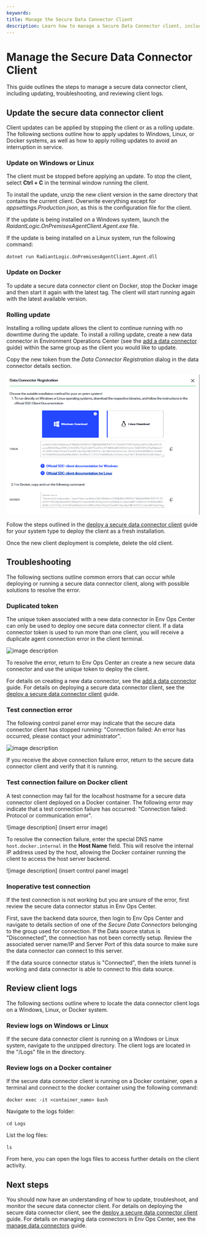 ```yaml
---
keywords:
title: Manage the Secure Data Connector Client
description: Learn how to manage a Secure Data Connector client, including updating, troubleshooting, and reviewing client logs.
---
```

# Manage the Secure Data Connector Client

This guide outlines the steps to manage a secure data connector client, including updating, troubleshooting, and reviewing client logs.

## Update the secure data connector client

Client updates can be applied by stopping the client or as a rolling update. The following sections outline how to apply updates to Windows, Linux, or Docker systems, as well as how to apply rolling updates to avoid an interruption in service.

### Update on Windows or Linux

The client must be stopped before applying an update. To stop the client, select **Ctrl + C** in the terminal window running the client.

To install the update, unzip the new client version in the same directory that contains the current client. Overwrite everything except for *appsettings.Production.json*, as this is the configuration file for the client.

If the update is being installed on a Windows system, launch the *RaidantLogic.OnPremisesAgentClient.Agent.exe* file.

If the update is being installed on a Linux system, run the following command:

`dotnet run RadiantLogic.OnPremisesAgentClient.Agent.dll`

### Update on Docker

To update a secure data connector client on Docker, stop the Docker image and then start it again with the latest tag. The client will start running again with the latest available version.

### Rolling update

Installing a rolling update allows the client to continue running with no downtime during the update. To install a rolling update, create a new data connector in Environment Operations Center (see the [add a data connector](add-data-connector.md) guide) within the same group as the client you would like to update. 


Copy the new token from the *Data Connector Registration* dialog in the data connector details section.

![image description](Media/docker-token.png)

Follow the steps outlined in the [deploy a secure data connector client](deploy-sdc-client.md) guide for your system type to deploy the client as a fresh installation.

Once the new client deployment is complete, delete the old client.

## Troubleshooting

The following sections outline common errors that can occur while deploying or running a secure data connector client, along with possible solutions to resolve the error.

### Duplicated token

The unique token associated with a new data connector in Env Ops Center can only be used to deploy one secure data connector client. If a data connector token is used to run more than one client, you will receive a duplicate agent connection error in the client terminal.

![image description](images/err-duplicate-connection.png)

To resolve the error, return to Env Ops Center an create a new secure data connector and use the unique token to deploy the client.

For details on creating a new data connector, see the [add a data connector](add-data-connector.md) guide. For details on deploying a secure data connector client, see the [deploy a secure data connector client](deploy-sdc-client.md) guide.

### Test connection error

The following control panel error may indicate that the secure data connector client has stopped running: "Connection failed: An error has occurred, please contact your administrator".

![image description](images/test-connection-err.png)

If you receive the above connection failure error, return to the secure data connector client and verify that it is running.

### Test connection failure on Docker client

A test connection may fail for the localhost hostname for a secure data connector client deployed on a Docker container. The following error may indicate that a test connection failure has occurred: "Connection failed: Protocol or communication error".

![image description] (insert error image)

To resolve the connection failure, enter the special DNS name `host.docker.internal` in the **Host Name** field. This will resolve the internal IP address used by the host, allowing the Docker container running the client to access the host server backend.

![image description] (insert control panel image)

### Inoperative test connection

If the test connection is not working but you are unsure of the error, first review the secure data connector status in Env Ops Center.

First, save the backend data source, then login to Env Ops Center and navigate to details section of one of the *Secure Data Connectors* belonging to the group used for connection. If the Data source status is "Disconnected", the connection has not been correctly setup. Review the associated server name/IP and Server Port of this data source to make sure the data connector can connect to this server.

If the data source connector status is "Connected", then the inlets tunnel is working and data connector is able to connect to this data source.

## Review client logs

The following sections outline where to locate the data connector client logs on a Windows, Linux, or Docker system.

### Review logs on Windows or Linux

If the secure data connector client is running on a Windows or Linux system, navigate to the unzipped directory. The client logs are located in the "/Logs" file in the directory.

### Review logs on a Docker container

If the secure data connector client is running on a Docker container, open a terminal and connect to the docker container using the following command:

`docker exec -it <container_name> bash`

Navigate to the logs folder:

`cd Logs`

List the log files:

`ls`

From here, you can open the logs files to access further details on the client activity.

## Next steps

You should now have an understanding of how to update, troubleshoot, and monitor the secure data connector client. For details on deploying the secure data connector client, see the [deploy a secure data connector client](deploy-sdc-client.md) guide. For details on managing data connectors in Env Ops Center, see the [manage data connectors](manage-data-connectors.md) guide.
